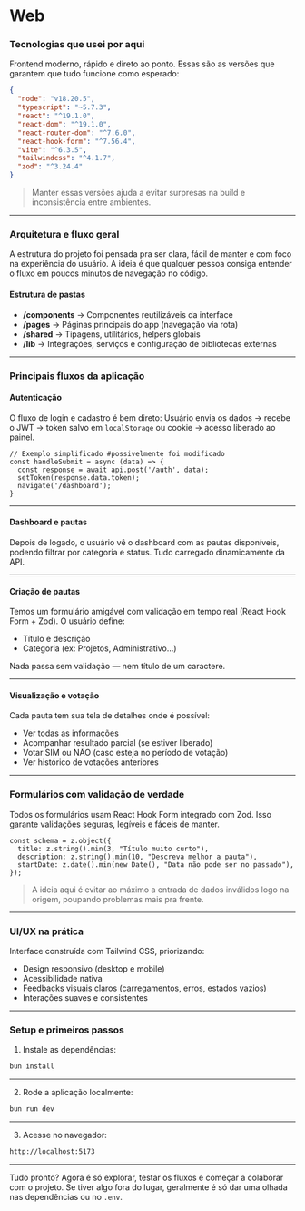 
# Web

### Tecnologias que usei por aqui

Frontend moderno, rápido e direto ao ponto. Essas são as versões que garantem que tudo funcione como esperado:

```json
{
  "node": "v18.20.5",
  "typescript": "~5.7.3",
  "react": "^19.1.0",
  "react-dom": "^19.1.0",
  "react-router-dom": "^7.6.0",
  "react-hook-form": "^7.56.4",
  "vite": "^6.3.5",
  "tailwindcss": "^4.1.7",
  "zod": "^3.24.4"
}
```

> Manter essas versões ajuda a evitar surpresas na build e inconsistência entre ambientes.

---

### Arquitetura e fluxo geral

A estrutura do projeto foi pensada pra ser clara, fácil de manter e com foco na experiência do usuário. A ideia é que qualquer pessoa consiga entender o fluxo em poucos minutos de navegação no código.

#### Estrutura de pastas

* **/components** → Componentes reutilizáveis da interface
* **/pages** → Páginas principais do app (navegação via rota)
* **/shared** → Tipagens, utilitários, helpers globais
* **/lib** → Integrações, serviços e configuração de bibliotecas externas

---

### Principais fluxos da aplicação

#### Autenticação

O fluxo de login e cadastro é bem direto:
Usuário envia os dados → recebe o JWT → token salvo em `localStorage` ou cookie → acesso liberado ao painel.

```tsx
// Exemplo simplificado #possivelmente foi modificado
const handleSubmit = async (data) => {
  const response = await api.post('/auth', data);
  setToken(response.data.token);
  navigate('/dashboard');
}
```

---

#### Dashboard e pautas

Depois de logado, o usuário vê o dashboard com as pautas disponíveis, podendo filtrar por categoria e status. Tudo carregado dinamicamente da API.

---

#### Criação de pautas

Temos um formulário amigável com validação em tempo real (React Hook Form + Zod). O usuário define:

* Título e descrição
* Categoria (ex: Projetos, Administrativo...)

Nada passa sem validação — nem título de um caractere.

---

#### Visualização e votação

Cada pauta tem sua tela de detalhes onde é possível:

* Ver todas as informações
* Acompanhar resultado parcial (se estiver liberado)
* Votar SIM ou NÃO (caso esteja no período de votação)
* Ver histórico de votações anteriores

---

### Formulários com validação de verdade

Todos os formulários usam React Hook Form integrado com Zod. Isso garante validações seguras, legíveis e fáceis de manter.

```tsx
const schema = z.object({
  title: z.string().min(3, "Título muito curto"),
  description: z.string().min(10, "Descreva melhor a pauta"),
  startDate: z.date().min(new Date(), "Data não pode ser no passado"),
});
```

> A ideia aqui é evitar ao máximo a entrada de dados inválidos logo na origem, poupando problemas mais pra frente.

---

### UI/UX na prática

Interface construída com Tailwind CSS, priorizando:

* Design responsivo (desktop e mobile)
* Acessibilidade nativa
* Feedbacks visuais claros (carregamentos, erros, estados vazios)
* Interações suaves e consistentes

---

### Setup e primeiros passos

1. Instale as dependências:

```bash
bun install
```

---

2. Rode a aplicação localmente:

```bash
bun run dev
```

---

3. Acesse no navegador:

```bash
http://localhost:5173
```

---

Tudo pronto? Agora é só explorar, testar os fluxos e começar a colaborar com o projeto. Se tiver algo fora do lugar, geralmente é só dar uma olhada nas dependências ou no `.env`.
